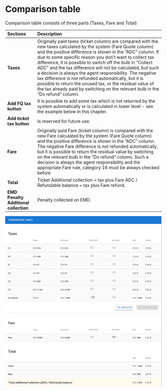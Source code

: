 # Comparison table

Comparison table consists of three parts \(Taxes, Fare and Total\)

| Sections | Description |
| :--- | :--- |
| **Taxes** | Originally paid taxes \(ticket column\) are compared with the new taxes calculated by the system \(Fare Quote column\) and the positive difference is shown in the “ADC” column.  If due to some specific reason you don’t want to collect tax difference, it is possible to switch off the bulb in “Collect ADC” and the tax difference will not be calculated, but such a decision is always the agent responsibility.  The negative tax difference is not refunded automatically, but it is possible to return the unused tax, or the residual value of the tax already paid by switching on the relevant bulb in the “Do refund” column. |
| **Add FQ tax button** | It is possible to add some tax which is not returned by the system automatically or is calculated in lower level - see the example below in this chapter. |
| **Add ticket tax button** | Is reserved for future use. |
| **Fare** | Originally paid Fare \(ticket column\) is compared with the new Fare calculated by the system \(Fare Quote column\) and the positive difference is shown in the “ADC” column. The negative Fare difference is not refunded automatically, but it is possible to return the residual value by switching on the relevant bulb in the “Do refund” column. Such a decision is always the agent responsibility and the appropriate Fare rule, category 16 must be always checked before |
| **Total** | Ticket Additional collection = tax plus Fare ADC / Refundable balance = tax plus Fare refund. |
| **EMD Penalty Additional collection** | Penalty collected on EMD. |

![](../../../.gitbook/assets/image%20%28111%29.png)

